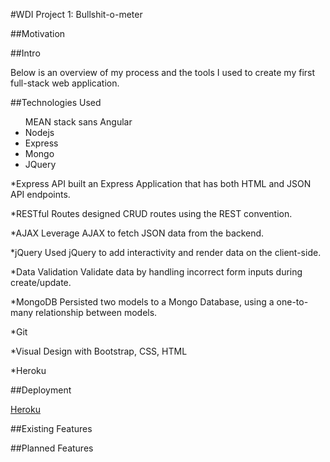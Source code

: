 #WDI Project 1: Bullshit-o-meter

##Motivation

##Intro

Below is an overview of my process and the tools I used to create my first full-stack web application.

##Technologies Used
<ul>MEAN stack sans Angular
  <li>Nodejs</li>
  <li>Express</li>
  <li>Mongo</li>
  <li>JQuery</li>
</ul>

*Express API built an Express Application that has both HTML and JSON API endpoints.

*RESTful Routes designed CRUD routes using the REST convention.

*AJAX Leverage AJAX to fetch JSON data from the backend.

*jQuery Used jQuery to add interactivity and render data on the client-side.

*Data Validation Validate data by handling incorrect form inputs during create/update.

*MongoDB Persisted two models to a Mongo Database, using a one-to-many relationship between models.

*Git

*Visual Design with Bootstrap, CSS, HTML

*Heroku

##Deployment

[Heroku](https://young-oasis-4527.herokuapp.com/)

##Existing Features

##Planned Features